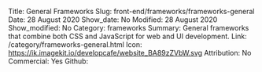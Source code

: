Title: General Frameworks
Slug: front-end/frameworks/frameworks-general
Date: 28 August 2020
Show_date: No
Modified: 28 August 2020
Show_modified: No
Category: frameworks
Summary: General frameworks that combine both CSS and JavaScript for web and UI development.
Link: /category/frameworks-general.html
Icon: https://ik.imagekit.io/developcafe/website_BA89zZVbW.svg
Attribution: No
Commercial: Yes
Github: 